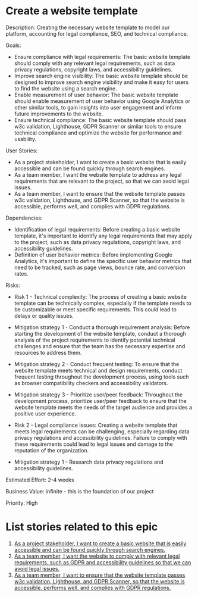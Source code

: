 # Create a website template

Description: Creating the necessary website template to model our platform, accounting for legal compliance, SEO, and technical compliance.

Goals: 
* Ensure compliance with legal requirements: The basic website template should comply with any relevant legal requirements, such as data privacy regulations, copyright laws, and accessibility guidelines. 
* Improve search engine visibility: The basic website template should be designed to improve search engine visibility and make it easy for users to find the website using a search engine. 
* Enable measurement of user behavior: The basic website template should enable measurement of user behavior using Google Analytics or other similar tools, to gain insights into user engagement and inform future improvements to the website. 
* Ensure technical compliance: The basic website template should pass w3c validation, Lighthouse, GDPR Scanner or similar tools to ensure technical compliance and optimize the website for performance and usability.

User Stories:
* As a project stakeholder, I want to create a basic website that is easily accessible and can be found quickly through search engines.
* As a team member, I want the website template to address any legal requirements that are relevant to the project, so that we can avoid legal issues.
* As a team member, I want to ensure that the website template passes w3c validation, Lighthouse, and GDPR Scanner, so that the website is accessible, performs well, and complies with GDPR regulations.

Dependencies:
* Identification of legal requirements: Before creating a basic website template, it's important to identify any legal requirements that may apply to the project, such as data privacy regulations, copyright laws, and accessibility guidelines.
* Definition of user behavior metrics: Before implementing Google Analytics, it's important to define the specific user behavior metrics that need to be tracked, such as page views, bounce rate, and conversion rates.

Risks:
* Risk 1 - Technical complexity: The process of creating a basic website template can be technically complex, especially if the template needs to be customizable or meet specific requirements. This could lead to delays or quality issues.
* Mitigation strategy 1 - Conduct a thorough requirement analysis: Before starting the development of the website template, conduct a thorough analysis of the project requirements to identify potential technical challenges and ensure that the team has the necessary expertise and resources to address them.
* Mitigation strategy 2 - Conduct frequent testing: To ensure that the website template meets technical and design requirements, conduct frequent testing throughout the development process, using tools such as browser compatibility checkers and accessibility validators.
* Mitigation strategy 3 - Prioritize user/peer feedback: Throughout the development process, prioritize user/peer feedback to ensure that the website template meets the needs of the target audience and provides a positive user experience.

* Risk 2 - Legal compliance issues: Creating a website template that meets legal requirements can be challenging, especially regarding data privacy regulations and accessibility guidelines. Failure to comply with these requirements could lead to legal issues and damage to the reputation of the organization.
* Mitigation strategy 1 - Research data privacy regulations and accessibility guidelines.

Estimated Effort: 2-4 weeks

Business Value: infinite - this is the foundation of our project

Priority: High

# List stories related to this epic
1. [As a project stakeholder, I want to create a basic website that is easily accessible and can be found quickly through search engines.](/documentation/templates/theme/initiatives/epics/stories/story_webtemplate1.md)
2. [As a team member, I want the website to comply with relevant legal requirements, such as GDPR and accessibility guidelines so that we can avoid legal issues.](/documentation/templates/theme/initiatives/epics/stories/story_webtemplate2.md)
3. [As a team member, I want to ensure that the website template passes w3c validation, Lighthouse, and GDPR Scanner, so that the website is accessible, performs well, and complies with GDPR regulations.](/documentation/templates/theme/initiatives/epics/stories/story_webtemplate3.md)
